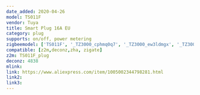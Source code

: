 ```yaml
---
date_added: 2020-04-26
model: TS011F
vendor: Tuya
title: Smart Plug 16A EU
category: plug
supports: on/off, power metering
zigbeemodel: ['TS011F', '_TZ3000_cphmq0q7', '_TZ3000_ew3ldmgx', '_TZ3000_dpo1ysak']
compatible: [z2m,deconz,zha, zigate]
z2m: TS011F_plug
deconz: 4838
mlink: 
link: https://www.aliexpress.com/item/1005002344798281.html
link2: 
link3: 
---
```

